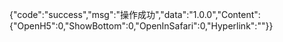 {"code":"success","msg":"操作成功","data":"1.0.0","Content":{"OpenH5":0,"ShowBottom":0,"OpenInSafari":0,"Hyperlink":""}}
